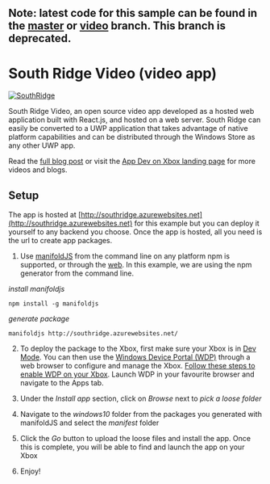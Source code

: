 ## **Note:** latest code for this sample can be found in the [master](https://github.com/Microsoft/uwp-experiences) or [video](https://github.com/Microsoft/uwp-experiences/tree/video/apps/video) branch. This branch is deprecated.

# South Ridge Video (video app)

[![SouthRidge](http://imgur.com/3lSmSJd.png)](https://www.youtube.com/watch?v=6kv3qyCdc1E)

South Ridge Video, an open source video app developed as a hosted web application built with React.js, and hosted on a web server. South Ridge can easily be converted to a UWP application that takes advantage of native platform capabilities and can be distributed through the Windows Store as any other UWP app. 

Read the [full blog post](https://blogs.windows.com/buildingapps/2016/09/30/uwp-hosted-web-app-on-xbox-one-app-dev-on-xbox-series) or visit the [App Dev on Xbox landing page](http://aka.ms/xboxappdev) for more videos and blogs.

## Setup

The app is hosted at [http://southridge.azurewebsites.net](http://southridge.azurewebsites.net) for this example but you can deploy it yourself to any backend you choose. Once the app is hosted, all you need is the url to create app packages.

1. Use [manifoldJS](http://manifoldjs.com/) from the command line on any platform npm is supported, or through the [web](http://manifoldjs.com/generator). In this example, we are using the npm generator from the command line. 

  *install manifoldjs*
  ```
  npm install -g manifoldjs
  ```

  *generate package*
  ```
  manifoldjs http://southridge.azurewebsites.net/
  ```

2. To deploy the package to the Xbox, first make sure your Xbox is in [Dev Mode](https://msdn.microsoft.com/en-us/windows/uwp/xbox-apps/devkit-activation). You can then use the [Windows Device Portal (WDP)](https://msdn.microsoft.com/en-us/windows/uwp/debug-test-perf/device-portal) through a web browser to configure and manage the Xbox. [Follow these steps to enable WDP on your Xbox](https://msdn.microsoft.com/en-us/windows/uwp/debug-test-perf/device-portal-xbox?f=255&MSPPError=-2147217396). Launch WDP in your favourite browser and navigate to the Apps tab.

3. Under the *Install app* section, click on *Browse* next to *pick a loose folder* 

4. Navigate to the *windows10* folder from the packages you generated with manifoldJS and select the *manifest* folder

5. Click the *Go* button to upload the loose files and install the app. Once this is complete, you will be able to find and launch the app on your Xbox

6. Enjoy!
